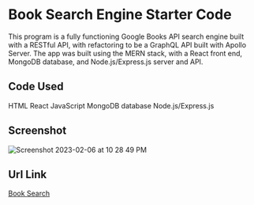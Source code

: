 # Book Search Engine Starter Code
This program is a fully functioning Google Books API search engine built with a RESTful API, with refactoring to be a GraphQL API built with Apollo Server. The app was built using the MERN stack, with a React front end, MongoDB database, and Node.js/Express.js server and API. 


## Code Used
HTML React JavaScript MongoDB database Node.js/Express.js

## Screenshot
![Screenshot 2023-02-06 at 10 28 49 PM](https://user-images.githubusercontent.com/108164966/217148570-b20c4e8a-8689-4be0-9802-2cd5950d925b.png)

## Url Link
[Book Search](https://book-search2.herokuapp.com/)

